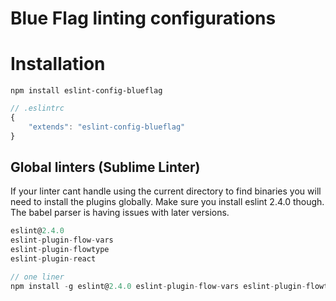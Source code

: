 # Blue Flag linting configurations

# Installation

```
npm install eslint-config-blueflag
```

```js
// .eslintrc
{
    "extends": "eslint-config-blueflag"
}
```

## Global linters (Sublime Linter)

If your linter cant handle using the current directory to find binaries you will need to install 
the plugins globally. Make sure you install eslint 2.4.0 though. The babel parser is having issues with 
later versions.

```js
eslint@2.4.0
eslint-plugin-flow-vars
eslint-plugin-flowtype
eslint-plugin-react

// one liner
npm install -g eslint@2.4.0 eslint-plugin-flow-vars eslint-plugin-flowtype eslint-plugin-react

```
